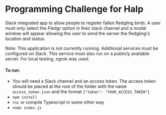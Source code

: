 # Programming Challenge for Halp

Slack integrated app to allow people to register fallen fledgling birds. A 
user must only select the Fledgr option in their slack channel and a modal window will
appear allowing the user to send the server the fledgling's location and status.

Note: This application is not currently running. Additional services must be configured
on Slack. This service must also run on a publicly available server. For local testing,
ngrok was used.

#### To run:

- You will need a Slack channel and an access token. The access token should be placed
at the root of the folder with the name `access_token.json` and the format 
`{"token": "YOUR_ACCESS_TOKEN"}`
- `npm install`
- `tsc` or compile Typescript in some other way
- `node index.js`
